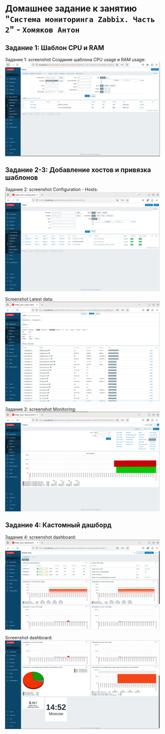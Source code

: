 # Домашнее задание к занятию "`Система мониторинга Zabbix. Часть 2`" - `Хомяков Антон`


## Задание 1: Шаблон CPU и RAM
Задание 1: screenshot Создание шаблона CPU usage и RAM usage:
![Задание 1](images/Задание_1.png)

## Задание 2-3: Добавление хостов и привязка шаблонов
Задание 2: screenshot Configuration - Hosts:
![Задание 2](images/Задание_2.png)

Screenshot Latest data:
![Latest data](images/Задание_2.1.png)

Задание 3: screenshot Monitoring: 
![Задание 3](images/Задание_3.png)

## Задание 4: Кастомный дашборд
Задание 4: screenshot dashboard:
![Задание 4.1](images/Задание_4.1.png)

Screenshot dashboard:
![Задание 4.2](images/Задание_4.2.png)
